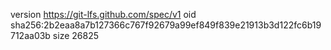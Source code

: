 version https://git-lfs.github.com/spec/v1
oid sha256:2b2eaa8a7b127366c767f92679a99ef849f839e21913b3d122fc6b19712aa03b
size 26825
